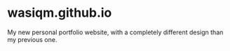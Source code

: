 # wasiqm.github.io
My new personal portfolio website, with a completely different design than my previous one.
